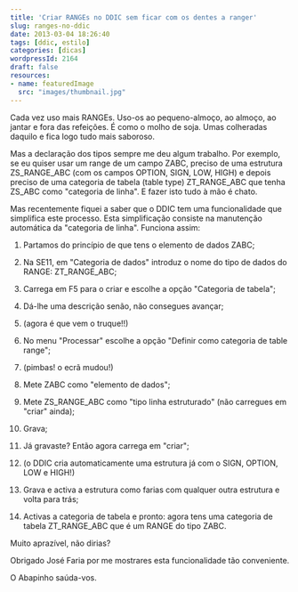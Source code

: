 ```yaml
---
title: 'Criar RANGEs no DDIC sem ficar com os dentes a ranger'
slug: ranges-no-ddic
date: 2013-03-04 18:26:40
tags: [ddic, estilo]
categories: [dicas]
wordpressId: 2164
draft: false
resources:
- name: featuredImage
  src: "images/thumbnail.jpg"
---
```

Cada vez uso mais RANGEs. Uso-os ao pequeno-almoço, ao almoço, ao jantar e fora das refeições. É como o molho de soja. Umas colheradas daquilo e fica logo tudo mais saboroso.

<!--more-->

Mas a declaração dos tipos sempre me deu algum trabalho. Por exemplo, se eu quiser usar um range de um campo ZABC, preciso de uma estrutura ZS_RANGE_ABC (com os campos OPTION, SIGN, LOW, HIGH) e depois preciso de uma categoria de tabela (table type) ZT_RANGE_ABC que tenha ZS_ABC como "categoria de linha". E fazer isto tudo à mão é chato.

Mas recentemente fiquei a saber que o DDIC tem uma funcionalidade que simplifica este processo. Esta simplificação consiste na manutenção automática da "categoria de linha". Funciona assim:

  1. Partamos do princípio de que tens o elemento de dados ZABC;

  2. Na SE11, em "Categoria de dados" introduz o nome do tipo de dados do RANGE: ZT_RANGE_ABC;

  3. Carrega em F5 para o criar e escolhe a opção "Categoria de tabela";

  4. Dá-lhe uma descrição senão, não consegues avançar;

  5. (agora é que vem o truque!!)

  6. No menu "Processar" escolhe a opção "Definir como categoria de table range";

  7. (pimbas! o ecrã mudou!)

  8. Mete ZABC como "elemento de dados";

  9. Mete ZS_RANGE_ABC como "tipo linha estruturado" (não carregues em "criar" ainda);

  10. Grava;

  11. Já gravaste? Então agora carrega em "criar";

  12. (o DDIC cria automaticamente uma estrutura já com o SIGN, OPTION, LOW e HIGH!)

  13. Grava e activa a estrutura como farias com qualquer outra estrutura e volta para trás;

  14. Activas a categoria de tabela e pronto: agora tens uma categoria de tabela ZT_RANGE_ABC que é um RANGE do tipo ZABC.

Muito aprazível, não dirias?

Obrigado José Faria por me mostrares esta funcionalidade tão conveniente.

O Abapinho saúda-vos.
